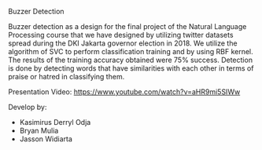 Buzzer Detection

Buzzer detection as a design for the final project of the Natural Language Processing course that we have designed by utilizing twitter datasets spread during the DKI Jakarta governor election in 2018. We utilize the algorithm of SVC to perform classification training and by using RBF kernel. The results of the training accuracy obtained were 75% success. Detection is done by detecting words that have similarities with each other in terms of praise or hatred in classifying them.

Presentation Video:
https://www.youtube.com/watch?v=aHR9mi5SIWw


Develop by:
- Kasimirus Derryl Odja
- Bryan Mulia
- Jasson Widiarta

